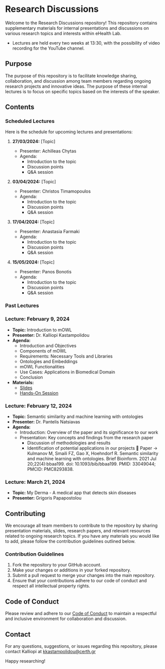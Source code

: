 # Research Discussions

Welcome to the Research Discussions repository! This repository contains supplementary materials for internal presentations and discussions on various research topics and interests within eHealth Lab.
  - Lectures are held every two weeks at 13:30, with the possibility of video recording for the YouTube channel.


## Purpose

The purpose of this repository is to facilitate knowledge sharing, collaboration, and discussion among team members regarding ongoing research projects and innovative ideas. The purpose of these internal lectures is to focus on specific topics based on the interests of the speaker.

## Contents

### Scheduled Lectures

Here is the schedule for upcoming lectures and presentations:

1. **27/03/2024:** [Topic]
   - Presenter: Achilleas Chytas
   - Agenda:
     - Introduction to the topic
     - Discussion points
     - Q&A session
       
2. **03/04/2024:** [Topic]
   - Presenter: Christos Timamopoulos
   - Agenda:
     - Introduction to the topic
     - Discussion points
     - Q&A session
    
4. **17/04/2024:** [Topic]
   - Presenter: Anastasia Farmaki
   - Agenda:
     - Introduction to the topic
     - Discussion points
     - Q&A session

5. **15/05/2024:** [Topic]
   - Presenter: Panos Bonotis
   - Agenda:
     - Introduction to the topic
     - Discussion points
     - Q&A session

  
### Past Lectures

### Lecture: February 9, 2024

- **Topic:** Introduction to mOWL
- **Presenter:** Dr. Kalliopi Kastampolidou
- **Agenda:**
  - Introduction and Objectives
  - Components of mOWL
  - Requirements: Necessary Tools and Libraries
  - Ontologies and Embeddings
  - mOWL Functionalities
  - Use Cases: Applications in Biomedical Domain
  - Conclusion
- **Materials:**
  - [Slides](./Intro-to-mOWL/mOWL.pptx)
  - [Hands-On Session](./Intro-to-mOWL)


### Lecture: February 12, 2024

- **Topic:** Semantic similarity and machine learning with ontologies
- **Presenter:** Dr. Pantelis Natsiavas
- **Agenda:**
   - Introduction: Overview of the paper and its significance to our work
   - Presentation: Key concepts and findings from the research paper
       - Discussion of methodologies and results
       - Identification of potential applications in our projects
📝 Paper → Kulmanov M, Smaili FZ, Gao X, Hoehndorf R. Semantic similarity and machine learning with ontologies. Brief Bioinform. 2021 Jul 20;22(4):bbaa199. doi: 10.1093/bib/bbaa199. PMID: 33049044; PMCID: PMC8293838.


### Lecture: March 21, 2024

- **Topic:** My Derma - A medical app that detects skin diseases
- **Presenter:** Grigoris Papapostolou


## Contributing

We encourage all team members to contribute to the repository by sharing presentation materials, slides, research papers, and relevant resources related to ongoing research topics. If you have any materials you would like to add, please follow the contribution guidelines outlined below.

### Contribution Guidelines

1. Fork the repository to your GitHub account.
2. Make your changes or additions in your forked repository.
3. Submit a pull request to merge your changes into the main repository.
4. Ensure that your contributions adhere to our code of conduct and respect all intellectual property rights.

## Code of Conduct

Please review and adhere to our [Code of Conduct](CODE_OF_CONDUCT.md) to maintain a respectful and inclusive environment for collaboration and discussion.

## Contact

For any questions, suggestions, or issues regarding this repository, please contact Kalliopi at kkastampolidou@certh.gr

Happy researching!


